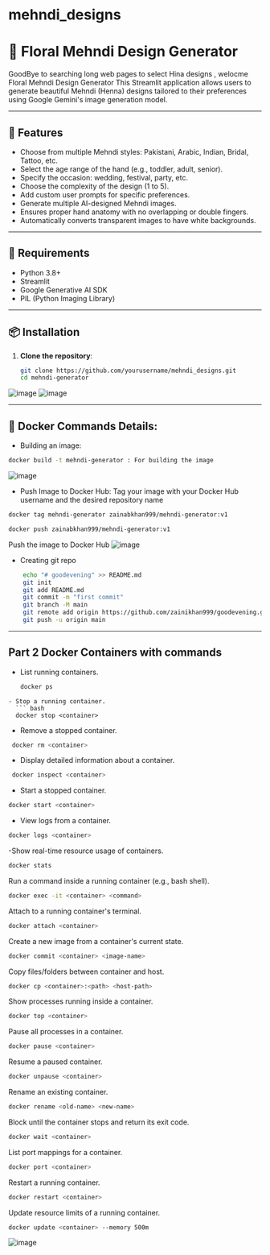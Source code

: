 # mehndi_designs
# 🌸 Floral Mehndi Design Generator
GoodBye to searching long web pages to select Hina designs , welocme Floral Mehndi Design Generator
This Streamlit application allows users to generate beautiful Mehndi (Henna) designs tailored to their preferences using Google Gemini's image generation model.

---

## 🚀 Features

- Choose from multiple Mehndi styles: Pakistani, Arabic, Indian, Bridal, Tattoo, etc.
- Select the age range of the hand (e.g., toddler, adult, senior).
- Specify the occasion: wedding, festival, party, etc.
- Choose the complexity of the design (1 to 5).
- Add custom user prompts for specific preferences.
- Generate multiple AI-designed Mehndi images.
- Ensures proper hand anatomy with no overlapping or double fingers.
- Automatically converts transparent images to have white backgrounds.

---

## 🧰 Requirements

- Python 3.8+
- Streamlit
- Google Generative AI SDK
- PIL (Python Imaging Library)

---

## 📦 Installation

1. **Clone the repository**:
   ```bash
   git clone https://github.com/yourusername/mehndi_designs.git
   cd mehndi-generator
   ```
![image](https://github.com/user-attachments/assets/4f9affa6-5dac-45db-b566-eebf662ae73e)
![image](https://github.com/user-attachments/assets/f0fad538-09e4-405c-a74c-4c3f22334ab8)


---
## 🐳 Docker Commands Details:
- Building an image:
```bash
docker build -t mehndi-generator : For building the image
```
  ![image](https://github.com/user-attachments/assets/11dca29b-3aaf-4206-8b06-e943bca624f3)

- Push Image to Docker Hub:
  Tag your image with your Docker Hub username and the desired repository name
```bash
docker tag mehndi-generator zainabkhan999/mehndi-generator:v1
```
```bash 
docker push zainabkhan999/mehndi-generator:v1 
```
Push the image to Docker Hub
  ![image](https://github.com/user-attachments/assets/7cd9c436-b225-4806-b3fa-cd66f5bfd253)
  
-  Creating git repo
  ```bash
      echo "# goodevening" >> README.md
      git init
      git add README.md
      git commit -m "first commit"
      git branch -M main
      git remote add origin https://github.com/zainikhan999/goodevening.git
      git push -u origin main
   ```
---
## Part 2 Docker Containers with commands
- List running containers.
  ``` bash
  docker ps
```
- Stop a running container.
  ``` bash
  docker stop <container>
```
- Remove a stopped container.
 ```bash
  docker rm <container>
  ```
- Display detailed information about a container.
 ```bash
  docker inspect <container>
  ```
- Start a stopped container.
``` bash
docker start <container>
```
- View logs from a container.
``` bash
docker logs <container>
```
-Show real-time resource usage of containers.
``` bash
docker stats
```
Run a command inside a running container (e.g., bash shell).
``` bash
docker exec -it <container> <command>
```
Attach to a running container's terminal.
```bash
docker attach <container>

```
Create a new image from a container's current state.
``` bash
docker commit <container> <image-name>
```
Copy files/folders between container and host.
``` bash
docker cp <container>:<path> <host-path>
```
Show processes running inside a container.
``` bash
docker top <container>
```
Pause all processes in a container.
``` bash
docker pause <container>
```
Resume a paused container.
``` bash
docker unpause <container>
```
Rename an existing container.
``` bash
docker rename <old-name> <new-name>
```
Block until the container stops and return its exit code.
``` bash
docker wait <container>
```
List port mappings for a container.
``` bash
docker port <container>
```
Restart a running container.
``` bash
docker restart <container>
```
Update resource limits of a running container.
``` bash
docker update <container> --memory 500m
```
![image](https://github.com/user-attachments/assets/82a17039-8ffe-4895-b4cf-58e5a1fb9b66)



